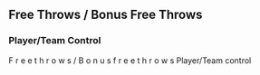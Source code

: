 <!-- Section: Free Throws / Bonus Free Throws -->

## Free Throws / Bonus Free Throws

### Player/Team Control

F r e e t h r o w s / B o n u s f r e e t h r o w s Player/Team control
